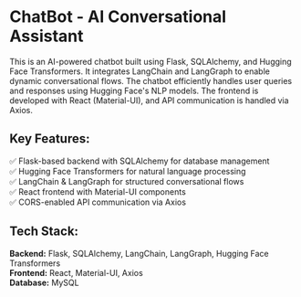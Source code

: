 # ChatBot - AI Conversational Assistant  

This is an AI-powered chatbot built using Flask, SQLAlchemy, and Hugging Face Transformers. It integrates LangChain and LangGraph to enable dynamic conversational flows. The chatbot efficiently handles user queries and responses using Hugging Face's NLP models. The frontend is developed with React (Material-UI), and API communication is handled via Axios.  

## Key Features:  
✅ Flask-based backend with SQLAlchemy for database management  
✅ Hugging Face Transformers for natural language processing  
✅ LangChain & LangGraph for structured conversational flows  
✅ React frontend with Material-UI components  
✅ CORS-enabled API communication via Axios  

## Tech Stack:  

**Backend:** Flask, SQLAlchemy, LangChain, LangGraph, Hugging Face Transformers  
**Frontend:** React, Material-UI, Axios  
**Database:** MySQL  
